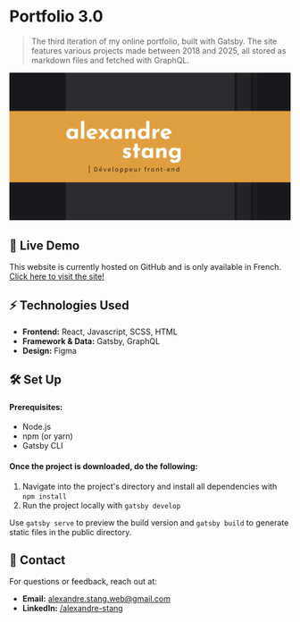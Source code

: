 # Portfolio 3.0

> The third iteration of my online portfolio, built with Gatsby. The site features various projects made between 2018
> and 2025, all stored as markdown files and fetched with GraphQL.


![Home page](/static/og-image.png)

## 🚀 Live Demo

This website is currently hosted on GitHub and is only available in
French. [Click here to visit the site!](https://alexandrestang.github.io/)

## ⚡ Technologies Used

- **Frontend:** React, Javascript, SCSS, HTML
- **Framework & Data:** Gatsby, GraphQL
- **Design:** Figma

## 🛠 Set Up

#### Prerequisites:

- Node.js
- npm (or yarn)
- Gatsby CLI

#### Once the project is downloaded, do the following:

1. Navigate into the project's directory and install all dependencies with `npm install`
2. Run the project locally with `gatsby develop`

Use `gatsby serve` to preview the build version and `gatsby build` to generate static files in the public directory.

## 📩 Contact

For questions or feedback, reach out at:

- **Email:** alexandre.stang.web@gmail.com
- **LinkedIn:** [/alexandre-stang](https://www.linkedin.com/in/alexandre-stang-163208a7/)